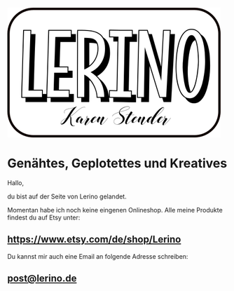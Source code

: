 
![ChangeMe](Lerino_neu.png)


# Genähtes, Geplotettes und Kreatives

Hallo,

du bist auf der Seite von Lerino gelandet.

Momentan habe ich noch keine eingenen Onlineshop. 
Alle meine Produkte findest du auf Etsy unter:

## https://www.etsy.com/de/shop/Lerino

Du kannst mir auch eine Email an folgende Adresse schreiben:

## post@lerino.de

